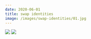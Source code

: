 ```yaml
---
date: 2020-06-01
title: swap identities
image: /images/swap-identities/01.jpg
---
```


![](/images/swap-identities/01.jpg)
![](/images/swap-identities/02.jpg)

